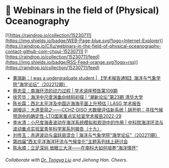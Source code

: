# 🌊 Webinars in the field of (Physical) Oceanography

[![https://raindrop.io/collection/15230711](https://img.shields.io/badge/WEB-Page-blue.svg?logo=Internet-Explorer)](https://raindrop.io/CXu/webinars-in-the-field-of-physical-oceanography-contact-github-com-chouj-15230711) [![https://raindrop.io/collection/15230711/feed](https://img.shields.io/badge/RSS-Feed-orange.svg?logo=rss)](https://raindrop.io/collection/15230711/feed)

<!-- BLOG-POST-LIST:START -->
- [黄瑞新：I was a undergraduate student | 【学术报告通知】海洋与气象学院“海学论坛”（202212期）](https://mp.weixin.qq.com/s/yYDIjXg_jOs2yUgI3STWIg)
- [蔡忠亚：南海环流的动力过程 | 学术讲座预告第109期](https://mp.weixin.qq.com/s/unuIteGgTGKru-WklqiiDg)
- [徐芳华：海洋中尺度涡垂向倾斜初探 | “潮新论坛”第23期 清华大学](https://mp.weixin.qq.com/s/mtfG71iTEsd-PzaLR-xYtA)
- [陈长霖： ​西北太平洋及中国近海海平面上升预估 | LASG 学术报告](https://mp.weixin.qq.com/s/5eYvG6Gz8dGzOMWQKBL-SQ)
- [胡增运：大道至简之——CCHZ-DISO 大数据评估新系统 | 胡开明：寻找气候预测中的确定性-LTO国家重点实验室学术报告2022-29](https://mp.weixin.qq.com/s/tvMJ08V5Cx19rB2uW6DWfw)
- [李水清：小尺度海表波动在海洋系统模拟和观测中的作用 | 中科院海洋环流与波动重点实验室青年科学家系列报告（十九）](https://mp.weixin.qq.com/s/0rwE-22LbGlYGE5Uiv1MRw)
- [刘传玉：赤道波动与温跃层混合 | 海洋与气象学院“海学论坛”（202211期）](https://mp.weixin.qq.com/s/Mw3AnmGsvVIILrQJqpKaVw)
- [第四届“西太平洋海洋环流与气候变化”主题系列线上研讨会](https://mp.weixin.qq.com/s/eQUrKgR53tTQYzjZhhFKRw)
- [陈永顺：立足深圳 放眼三大洋——在南科大如何培养“海洋情怀”](https://mp.weixin.qq.com/s/J7xTq6gvYZhjiXpC42bZKw)
<!-- BLOG-POST-LIST:END -->

###### Collaborate with [Dr. Tongya Liu](https://liutongya.github.io/) and Jiehong Han. Cheers.
